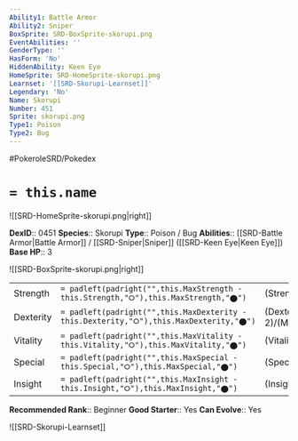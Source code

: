 ```yaml
---
Ability1: Battle Armor
Ability2: Sniper
BoxSprite: SRD-BoxSprite-skorupi.png
EventAbilities: ''
GenderType: ''
HasForm: 'No'
HiddenAbility: Keen Eye
HomeSprite: SRD-HomeSprite-skorupi.png
Learnset: '[[SRD-Skorupi-Learnset]]'
Legendary: 'No'
Name: Skorupi
Number: 451
Sprite: skorupi.png
Type1: Poison
Type2: Bug
---
```


#PokeroleSRD/Pokedex

# `= this.name`

![[SRD-HomeSprite-skorupi.png|right]]

**DexID**:: 0451
**Species**:: Skorupi
**Type**:: Poison / Bug
**Abilities**:: [[SRD-Battle Armor|Battle Armor]] / [[SRD-Sniper|Sniper]] ([[SRD-Keen Eye|Keen Eye]])
**Base HP**:: 3

![[SRD-BoxSprite-skorupi.png|right]]

|           |                                                                                        |                                          |
| --------- | -------------------------------------------------------------------------------------- | ---------------------------------------- |
| Strength  | `= padleft(padright("",this.MaxStrength - this.Strength,"⭘"),this.MaxStrength,"⬤")`    | (Strength::2)/(MaxStrength::4)   |
| Dexterity | `= padleft(padright("",this.MaxDexterity - this.Dexterity,"⭘"),this.MaxDexterity,"⬤")` | (Dexterity:: 2)/(MaxDexterity::4) |
| Vitality  | `= padleft(padright("",this.MaxVitality - this.Vitality,"⭘"),this.MaxVitality,"⬤")`    | (Vitality::2)/(MaxVitality::5)   |
| Special   | `= padleft(padright("",this.MaxSpecial - this.Special,"⭘"),this.MaxSpecial,"⬤")`       | (Special::1)/(MaxSpecial::3)     |
| Insight   | `= padleft(padright("",this.MaxInsight - this.Insight,"⭘"),this.MaxInsight,"⬤")`       | (Insight::2)/(MaxInsight::4)     |

**Recommended Rank**:: Beginner
**Good Starter**:: Yes
**Can Evolve**:: Yes

![[SRD-Skorupi-Learnset]]